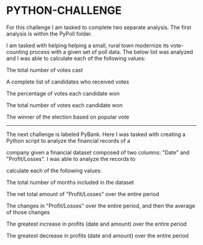 # PYTHON-CHALLENGE
For this challenge I am tasked to complete two separate analysis. The first analysis is within the PyPoll folder.

I am tasked with helping helping a small, rural town modernize its vote-counting process with a given set of poll data. The below list was analyzed and I was able to calculate each of the following values:

The total number of votes cast

A complete list of candidates who received votes

The percentage of votes each candidate won

The total number of votes each candidate won

The winner of the election based on popular vote

______________________________________________________________

The next challenge is labeled PyBank. Here I was tasked with creating a Python script to analyze the financial records of a

company given a financial dataset composed of two columns: "Date" and "Profit/Losses". I was able to analyze the records to 

calculate each of the following values:

The total number of months included in the dataset

The net total amount of "Profit/Losses" over the entire period

The changes in "Profit/Losses" over the entire period, and then the average of those changes

The greatest increase in profits (date and amount) over the entire period

The greatest decrease in profits (date and amount) over the entire period
